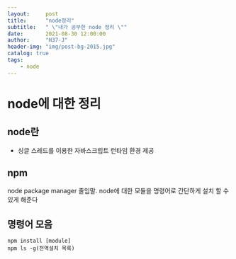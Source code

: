 ```yaml
---
layout:     post
title:      "node정리"
subtitle:   " \"내가 공부한 node 정리 \""
date:       2021-08-30 12:00:00
author:     "H37-J"
header-img: "img/post-bg-2015.jpg"
catalog: true
tags:
    - node
---
```


# node에 대한 정리

## node란

* 싱글 스레드를 이용한 자바스크립트 런타임 환경 제공

## npm

node package manager 줄임말.
node에 대한 모듈을 명령어로 간단하게 설치 할 수 있게 해준다

## 명령어 모음

```
npm install [module]
npm ls -g(전역설치 목록)
```
